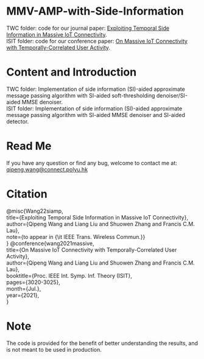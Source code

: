 # MMV-AMP-with-Side-Information
TWC folder: code for our journal paper: [Exploiting Temporal Side Information in Massive IoT Connectivity](https://arxiv.org/pdf/2201.01485.pdf).<br>
ISIT folder: code for our conference paper: [On Massive IoT Connectivity with Temporally-Correlated User Activity](https://arxiv.org/pdf/2101.11344.pdf).<br>
# Content and Introduction
TWC folder: Implementation of side information (SI)-aided approximate message passing algorithm with SI-aided soft-thresholding denoiser/SI-aided MMSE denoiser.<br>
ISIT folder: Implementation of side information (SI)-aided approximate message passing algorithm with SI-aided MMSE denoiser and SI-aided detector.<br>
# Read Me
If you have any question or find any bug, welcome to contact me at: qipeng.wang@connect.polyu.hk 
# Citation
@misc{Wang22siamp,<br>
title={Exploiting Temporal Side Information in Massive IoT Connectivity},<br>
author={Qipeng Wang and Liang Liu and Shuowen Zhang and Francis C.M. Lau},<br>
note={to appear in {\it IEEE Trans. Wireless Commun.}}<br>
}
@conference{wang2021massive,<br>
  title={On Massive IoT Connectivity with Temporally-Correlated User Activity},<br>
  author={Qipeng Wang and Liang Liu and Shuowen Zhang and Francis C.M. Lau},<br>
  booktitle={Proc. IEEE Int. Symp. Inf. Theory (ISIT},<br>
  pages={3020-3025},<br>
  month={Jul.},<br>
  year={2021},<br>
}

# Note
The code is provided for the benefit of better understanding the results, and is not meant to be used in production.
